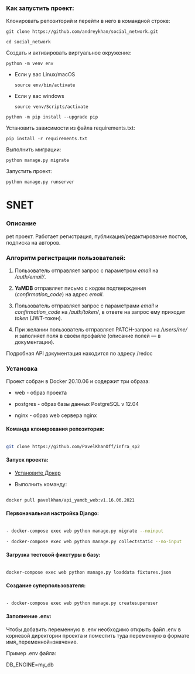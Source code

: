 ### Как запустить проект:

Клонировать репозиторий и перейти в него в командной строке:

```
git clone https://github.com/andreykhan/social_network.git
```

```
cd social_network
```

Cоздать и активировать виртуальное окружение:

```
python -m venv env
```

* Если у вас Linux/macOS

    ```
    source env/bin/activate
    ```

* Если у вас windows

    ```
    source venv/Scripts/activate
    ```

```
python -m pip install --upgrade pip
```

Установить зависимости из файла requirements.txt:

```
pip install -r requirements.txt
```

Выполнить миграции:

```
python manage.py migrate
```

Запустить проект:

```
python manage.py runserver
```

# SNET

### Описание 

pet проект. Работает регистрация, публикация/редактирование постов, подписка на авторов. 

### Алгоритм регистрации пользователей: 

1. Пользователь отправляет запрос с параметром *email* на */auth/email/*. 

2. **YaMDB** отправляет письмо с кодом подтверждения (*confirmation_code*) на адрес *email*. 

3. Пользователь отправляет запрос с параметрами *email* и *confirmation_code* на */auth/token/*, в ответе на запрос ему приходит *token* (JWT-токен). 

4. При желании пользователь отправляет PATCH-запрос на */users/me/* и заполняет поля в своём профайле (описание полей — в документации). 

Подробная API документация находится по адресу /redoc 

### Установка 

Проект собран в Docker 20.10.06 и содержит три образа: 

- web - образ проекта 

- postgres - образ базы данных PostgreSQL v 12.04 

- nginx - образ web сервера nginx 

#### Команда клонирования репозитория: 

```bash 

git clone https://github.com/PavelKhanOff/infra_sp2 

``` 

#### Запуск проекта: 

- [Установите Докер](https://docs.docker.com/engine/install/) 

- Выполнить команду:  

```bash 

docker pull pavelkhan/api_yamdb_web:v1.16.06.2021 

``` 

#### Первоначальная настройка Django: 

```bash 

- docker-compose exec web python manage.py migrate --noinput 

- docker-compose exec web python manage.py collectstatic --no-input 

``` 

#### Загрузка тестовой фикстуры в базу: 

```bash 

docker-compose exec web python manage.py loaddata fixtures.json 

``` 

#### Создание суперпользователя: 

```bash 

- docker-compose exec web python manage.py createsuperuser 

``` 

#### Заполнение .env: 

Чтобы добавить переменную в .env необходимо открыть файл .env в корневой директории проекта и поместить туда переменную в формате имя_переменной=значение. 

Пример .env файла: 

 

DB_ENGINE=my_db 